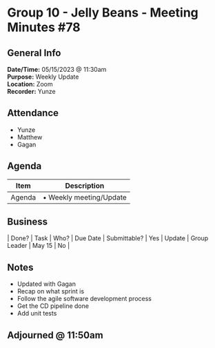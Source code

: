 # Group 10 - Jelly Beans - Meeting Minutes #78
## General Info
**Date/Time:** 05/15/2023 @ 11:30am <br>
**Purpose:** Weekly Update <br>
**Location:** Zoom<br>
**Recorder:** Yunze <br>

## Attendance

- Yunze
- Matthew
- Gagan

## Agenda
Item | Description
---- | ----
Agenda |• Weekly meeting/Update
## Business
| Done? | Task | Who? | Due Date | Submittable?
| Yes | Update  | Group Leader | May 15 | No |

## Notes
- Updated with Gagan
- Recap on what sprint is
- Follow the agile software development process
- Get the CD pipeline done
- Add unit tests

## Adjourned @ 11:50am